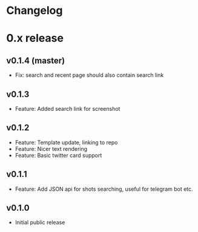 
Changelog
=========


# 0.x release

## v0.1.4 (master)

- Fix: search and recent page should also contain search link

## v0.1.3

- Feature: Added search link for screenshot

## v0.1.2

- Feature: Template update, linking to repo
- Feature: Nicer text rendering
- Feature: Basic twitter card support

## v0.1.1

- Feature: Add JSON api for shots searching, useful for telegram bot etc.

## v0.1.0

- Initial public release
